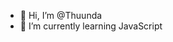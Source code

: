 - 👋 Hi, I’m @Thuunda
- 🌱 I’m currently learning JavaScript

<!---
Thuunda/Thuunda is a ✨ special ✨ repository because its `README.md` (this file) appears on your GitHub profile.
You can click the Preview link to take a look at your changes.
--->

